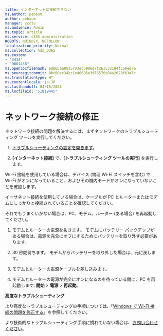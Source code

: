 ```yaml
---
title: インターネットに接続できない
ms.author: pebaum
author: pebaum
manager: scotv
ms.audience: Admin
ms.topic: article
ms.service: o365-administration
ROBOTS: NOINDEX, NOFOLLOW
localization_priority: Normal
ms.collection: Adm_O365
ms.custom:
- "3434"
- "9001438"
ms.openlocfilehash: 6d865aa08a5703ec5906d7f263532184fc50ed7e
ms.sourcegitcommit: 8bc60ec34bc1e40685e3976576e04a2623f63a7c
ms.translationtype: HT
ms.contentlocale: ja-JP
ms.lasthandoff: 04/15/2021
ms.locfileid: "51819445"
---
```

# <a name="fix-network-connection"></a>ネットワーク接続の修正

ネットワーク接続の問題を解決するには、まずネットワークのトラブルシューティング ツールを実行してください。 

1. [トラブルシューティングの設定を開きます](ms-settings:troubleshoot)。

2. **[インターネット接続]** で、**[トラブルシューティング ツールの実行]** を実行します。

Wi-Fi 接続を使用している場合は、デバイス (物理 Wi-Fi スイッチを含む) で Wi-Fi がオンになっていること、およびその機内モードがオンになっていないことを確認します。

イーサネット接続を使用している場合は、ケーブルが PC とルーターまたはモデムにしっかりと接続されていることを確認してください。

それでもうまくいかない場合は、PC、モデム、ルーター (ある場合) を再起動してください。

1. モデムとルーターの電源を抜きます。 モデムにバッテリー バックアップがある場合は、電源を完全にオフにするためにバッテリーを取り外す必要があります。

2. 30 秒間待ちます。 モデムからバッテリーを取り外した場合は、元に戻します。

3. モデムとルーターの電源ケーブルを差し込みます。

4. モデムとルーターの電源が完全にオンになるのを待っている間に、PC を再起動します: **開始** > **電源** > **再起動**。

**高度なトラブルシューティング**

より高度なトラブルシューティングの手順については、「[Windows で Wi-Fi 接続の問題を修正する](https://support.microsoft.com/help/10741?ocid=SMC10741%2F)」を参照してください。 

より技術的なトラブルシューティング手順に慣れていない場合は、[お問い合わせください](https://support.microsoft.com/contactus)。
